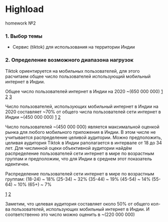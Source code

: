 # Highload
homework №2

### 1. Выбор темы
* Сервис (tiktok) для использования на территории Индии

### 2. Определение возможного диапазона нагрузок
Tiktok ориентируется на мобильных пользователей, для этого расчитаем общее 
число пользователей использующий мобильный интернет в Индии.

Общее число пользователей интернет в Индии на 2020 ~(650 000 000)
[1](https://www.cia.gov/library/publications/the-world-factbook/fields/204rank.html#AQ)
[2](https://www.internetlivestats.com/internet-users/india/)
[3](https://www.statista.com/statistics/255146/number-of-internet-users-in-india/)
	
Число пользователей, использующих мобильный интернет в Индии на 2020 составляет ~70% 
от общего числа пользователей сети интернет в Индии ~(450 000 000) 
[1](https://www.statista.com/statistics/558610/number-of-mobile-internet-user-in-india/)
[2](https://ourworldindata.org/internet)
	
Число пользователей ~(450 000 000) является максимальной оценкой рынка для любого мобильного приложения в Индии.
В этом числе не учитывается распределение целивой аудитории. Можно предположить, целивая аудитория Tiktok в 
Индии раполагается в интервале от 18 до 34 лет. Для числинной оцеки объективной аудитории найдём распределение 
пользователей сети интернет в мире по возрастным группам и предположим, что для Индии в среднем этот показатель идентичен.

Распределение пользователей сети интернет в мире по возрастным группам:
	(18-24) ~ 18%
	(25-34)	~ 32%
	(35-44)	~ 19%
	(45-54)	~ 14%
	(55-64)	~ 10%
	(65+)	~ 7%
	
[1](https://www.statista.com/statistics/272365/age-distribution-of-internet-users-worldwide/)
[2](https://sproutsocial.com/insights/new-social-media-demographics/)

Заметим, что целевая аудитория составляет около 50% от общего кол-ва пользователей,
использующих мобильный интернет в Индии. И соответственно это число можно оценить в ~(220 000 000)
